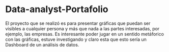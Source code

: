 # Data-analyst-Portafolio
El proyecto que se realizó es para presentar gráficas que puedan ser visibles a cualquier persona y más que nada a las partes interesadas, por ejemplo, las empresas. 
Es interesante poder jugar en un sentido metáforico con las gráficas, estuve investigando y claro esta que esto sería un Dashboard de un análisis de datos. 